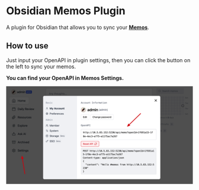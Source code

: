 # Obsidian Memos Plugin

A plugin for Obsidian that allows you to sync your **[Memos](https://usememos.com/)**.

## How to use

Just input your OpenAPI in plugin settings,
then you can click the button on the left to sync your memos.

**You can find your OpenAPI in Memos Settings.**

![](./docs/images/Pasted%20image%2020230517095059.png)
